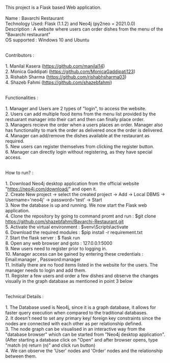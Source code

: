 This project is a Flask based Web application.
<br /><br />
Name : Bavarchi Restaurant <br />
Technology Used: Flask (1.1.2) and Neo4j (py2neo = 2021.0.0)<br />
Description : A website where users can order dishes from the menu of the "Bavarchi restaurant"<br />
OS supported : Windows 10 and Ubuntu<br /><br />

Contributors : <br /><br />1. Manilal Kasera    (https://github.com/manilal14) <br />
               2. Monica Gaddipati  (https://github.com/MonicaGaddipati123) <br />
               3. Rishabh Sharma    (https://github.com/rishabhsharma03) <br />
               4. Shazeb Fahmi      (https://github.com/shazebfahmi) <br /><br />
               
Functionalities : <br /><br />1. Manager and Users are 2 types of "login", to access the website.<br />
                  2. Users can add multiple food items from the menu list provided by the restuarant manager into their cart and then can finally place order.<br />
                  3. Managers recieve the order when a users places an order. Manager also has functionality to mark the order as delivered once the order is delivered. <br />
                  4. Manager can add/remove the dishes available at the restaurant as required.<br />
                  5. New users can register themselves from clicking the register button.<br />
                  6. Manager can directly login without registering, as they have special access.<br /><br />

How to run? :   <br /><br />1. Download Neo4j desktop application from the official website "https://neo4j.com/download/" and open it.<br />
                2. Create New project -> select the created project -> Add -> Local DBMS -> Username='neo4j' -> password='test' -> Start<br />
                3. Now the database is up and running. We now start the Flask web application.<br />
                4. Clone the repository by going to command promt and run : $git clone  https://github.com/shazebfahmi/Bavarchi-Restaurant.git <br />
                5. Activate the virtual environment : $venv\Scripts\activate<br />
                6. Download the required modules : $pip install -r requirement.txt<br />
                7. Start the flask server : $ flask run<br />
                8. Open any web browser and goto : 127.0.0.1:5000 <br />
                9. New users need to register prior to logging in.<br />
                10. Manager access can be gained by entering these credentials : Email:manager , Password:manager<br />
                11. Initially there are no food items listed in the website for the users. The manager needs to login and add them.<br />
                11. Register a few users and order a few dishes and observe the changes visually in the graph database as mentioned in point 3 below<br /><br />
                      

Technical Details : <br /><br />1. The Database used is Neo4j, since it is a graph database, it allows for faster query execution when compared to the traditional databases.<br />
                 2. It doesn't need to set any primary key/ foreign key constraints since the nodes are connected with each other as per relationship defined.<br />
                 3. The node graph can be visualised in an interactive way from the "database browser" which can be started from "Neo4j desktop application".(After starting a database click on "Open" and after browser opens, type "match (n) return (n)" and click run button)<br />
                 4. We can observe the 'User' nodes and 'Order' nodes and the relationship between them.<br />
            
            
            
